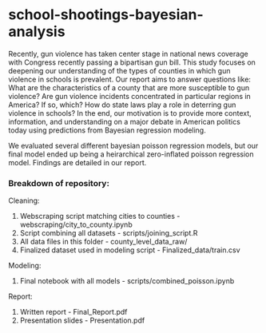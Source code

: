 # school-shootings-bayesian-analysis

Recently, gun violence has taken center stage in national news coverage with Congress recently passing a bipartisan gun bill. This study focuses on deepening our understanding of the types of counties in which gun violence in schools is prevalent. Our report aims to answer questions like: What are the characteristics of a county that are more susceptible to gun violence? Are gun violence incidents concentrated in particular regions in America? If so, which? How do state laws play a role in deterring gun violence in schools? In the end, our motivation is to provide more context, information, and understanding on a major debate in American politics today using predictions from Bayesian regression modeling.

We evaluated several different bayesian poisson regression models, but our final model ended up being a heirarchical zero-inflated poisson regression model. Findings are detailed in our report.

### Breakdown of repository:

Cleaning:
1. Webscraping script matching cities to counties - webscraping/city_to_county.ipynb
2. Script combining all datasets - scripts/joining_script.R
3. All data files in this folder - county_level_data_raw/
4. Finalized dataset used in modeling script - Finalized_data/train.csv

Modeling:
1. Final notebook with all models - scripts/combined_poisson.ipynb

Report:
1. Written report - Final_Report.pdf
2. Presentation slides - Presentation.pdf
